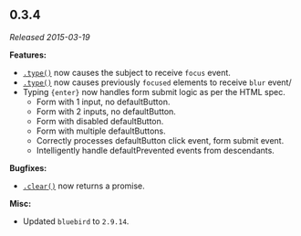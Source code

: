 ## 0.3.4

_Released 2015-03-19_

**Features:**

- [`.type()`](/api/commands/type) now causes the subject to receive `focus`
  event.
- [`.type()`](/api/commands/type) now causes previously `focused` elements to
  receive `blur` event/
- Typing `{enter}` now handles form submit logic as per the HTML spec.
  - Form with 1 input, no defaultButton.
  - Form with 2 inputs, no defaultButton.
  - Form with disabled defaultButton.
  - Form with multiple defaultButtons.
  - Correctly processes defaultButton click event, form submit event.
  - Intelligently handle defaultPrevented events from descendants.

**Bugfixes:**

- [`.clear()`](/api/commands/clear) now returns a promise.

**Misc:**

- Updated `bluebird` to `2.9.14`.
